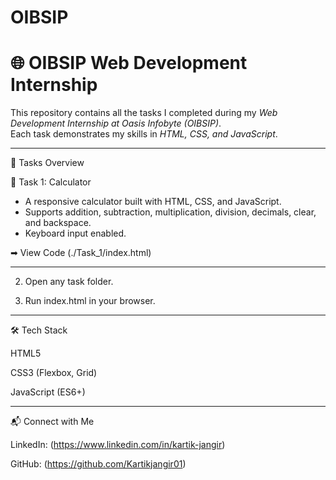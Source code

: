 # OIBSIP
# 🌐 OIBSIP Web Development Internship

This repository contains all the tasks I completed during my *Web Development Internship at Oasis Infobyte (OIBSIP)*.  
Each task demonstrates my skills in *HTML, CSS, and JavaScript*.  

---

📌 Tasks Overview

🔹 Task 1: Calculator
- A responsive calculator built with HTML, CSS, and JavaScript.  
- Supports addition, subtraction, multiplication, division, decimals, clear, and backspace.  
- Keyboard input enabled.
  
➡ View Code
(./Task_1/index.html)

---

2. Open any task folder.


3. Run index.html in your browser.


---

🛠 Tech Stack

HTML5

CSS3 (Flexbox, Grid)

JavaScript (ES6+)



---


📬 Connect with Me

LinkedIn: 
(https://www.linkedin.com/in/kartik-jangir)

GitHub: 
(https://github.com/Kartikjangir01)
